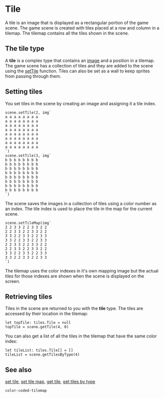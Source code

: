 # Tile

A tile is an image that is displayed as a rectangular portion of the game scene. The game scene is created with tiles placed at a row and column in a tilemap. The tilemap contains all the tiles shown in the scene.

## The tile type

A **tile** is a complex type that contains an [image](/types/image) and a position in a tilemap. The game scene has a collection of tiles and they are added to the scene using the [setTile](/reference/color-coded-tilemap/set-tile) function. Tiles can also be set as a wall to keep sprites from passing through them.

## Setting tiles

You set tiles in the scene by creating an image and assigning it a tile index.

```blocks
scene.setTile(2, img`
a a a a a a a a
a a a a a a a a
a a a a a a a a
a a a a a a a a
a a a a a a a a
a a a a a a a a
a a a a a a a a
a a a a a a a a
`)
scene.setTile(3, img`
b b b b b b b b
b b b b b b b b
b b b b b b b b
b b b b b b b b
b b b b b b b b
b b b b b b b b
b b b b b b b b
b b b b b b b b
`)
```

The scene saves the images in a collection of tiles using a color number as an index. The tile index is used to place the tile in the map for the current scene.

```blocks
scene.setTileMap(img`
2 2 3 3 2 2 3 3 2 2
2 2 3 3 2 2 3 3 2 2
3 3 2 2 3 3 2 2 3 3
3 3 2 2 3 3 2 2 3 3
2 2 3 3 2 2 3 3 2 2
2 2 3 3 2 2 3 3 2 2
3 3 2 2 3 3 2 2 3 3
3 3 2 2 3 3 2 2 3 3
`)
```

The tilemap uses the color indexes in it's own mapping image but the actual tiles for those indexes are shown when the scene is displayed on the screen.

## Retrieving tiles

Tiles in the scene are returned to you with the **tile** type. The tiles are accessed by their location in the tilemap:

```blocks
let topTile: tiles.Tile = null
topTile = scene.getTile(4, 0)
```

You can also get a list of all the tiles in the tilemap that have the same color index:

```blocks
let tileList: tiles.Tile[] = []
tileList = scene.getTilesByType(4)
```

## See also

[set tile](/reference/color-coded-tilemap/set-tile),
[set tile map](/reference/color-coded-tilemap/set-tile-map),
[get tile](/reference/color-coded-tilemap/get-tile),
[get tiles by type](/reference/color-coded-tilemap/get-tiles-by-type)

```package
color-coded-tilemap
```
